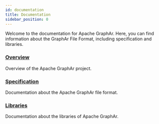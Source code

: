 ```yaml
---
id: documentation
title: Documentation
sidebar_position: 0
---
```



Welcome to the documentation for Apache GraphAr. Here, you can find information about the GraphAr File Format, including specification and libraries.

### [Overview](/docs/overview)
Overview of the Apache GraphAr project.

### [Specification](/docs/category/specification)
Documentation about the Apache GraphAr file format.

### [Libraries](/docs/category/libraries)
Documentation about the libraries of Apache GraphAr. 
